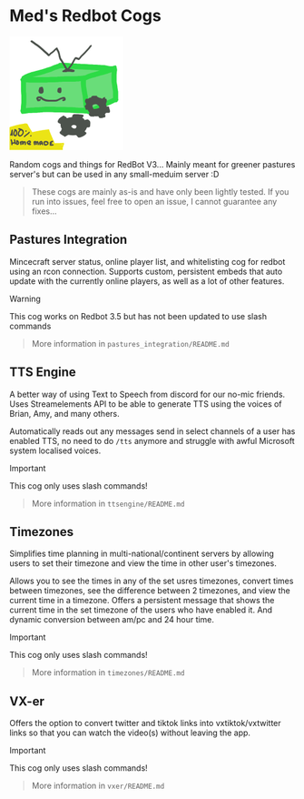 # Med's Redbot Cogs
![](logo2.png)

Random cogs and things for RedBot V3... Mainly meant for greener pastures server's but can be used in any small-meduim server :D
> These cogs are mainly as-is and have only been lightly tested. If you run into issues, feel free to open an issue,
> I cannot guarantee any fixes...

## Pastures Integration

Mincecraft server status, online player list, and whitelisting cog for redbot using an rcon connection.
Supports custom, persistent embeds that auto update with the currently online players, as well as a lot of other features.

> [!WARNING]  
> This cog works on Redbot 3.5 but has not been updated to use slash commands

> More information in `pastures_integration/README.md`

## TTS Engine

A better way of using Text to Speech from discord for our no-mic friends.
Uses Streamelements API to be able to generate TTS using the voices of Brian, Amy, and many others.

Automatically reads out any messages send in select channels of a user has enabled TTS, no need to do 
`/tts` anymore and struggle with awful Microsoft system localised voices.

> [!IMPORTANT]  
> This cog only uses slash commands!

> More information in `ttsengine/README.md`

## Timezones

Simplifies time planning in multi-national/continent servers by allowing users to set their timezone and 
view the time in other user's timezones.

Allows you to see the times in any of the set usres timezones, convert times between timezones, see the difference
between 2 timezones, and view the current time in a timezone. Offers a persistent message that shows the current time
in the set timezone of the users who have enabled it. And dynamic conversion between am/pc and 24 hour time.

> [!IMPORTANT]  
> This cog only uses slash commands!

> More information in `timezones/README.md`

## VX-er

Offers the option to convert twitter and tiktok links into vxtiktok/vxtwitter links so that you can watch the video(s)
without leaving the app.

> [!IMPORTANT]  
> This cog only uses slash commands!

> More information in `vxer/README.md`